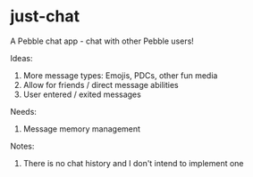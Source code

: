 # just-chat
A Pebble chat app - chat with other Pebble users!

Ideas:
1. More message types: Emojis, PDCs, other fun media
2. Allow for friends / direct message abilities
3. User entered / exited messages


Needs: 
1. Message memory management

Notes: 
1. There is no chat history and I don't intend to implement one
